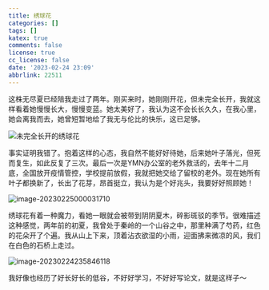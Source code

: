 ```yaml
---
title: 绣球花
categories: []
tags: []
katex: true
comments: false
license: true
cc_license: false
date: '2023-02-24 23:09'
abbrlink: 22511
---
```

<div id='empty'></div>
<div id='empty'></div>
<!--more-->

这株无尽夏已经陪我走过了两年。刚买来时，她刚刚开花，但未完全长开，我就这样看着她慢慢长大，慢慢变蓝。她太美好了，我认为这不会长长久久，在我心里，她会离我而去，她曾短暂地给了我无与伦比的快乐，这已足够。

![未完全长开的绣球花](https://githubimages.pengfeima.cn/images/202302242320408.png)

事实证明我错了。抱着这样的心态，我自然不能好好待她，后来她叶子落光，但死而复生，如此反复了三次。最后一次是YMN办公室的老外救活的，去年十二月底，全国放开疫情管控，学校提前放假，我就把她交给了留校的老外。现在她所有叶子都换新了，长出了花芽，昂首挺立，我认为是个好兆头，我要好好照顾她！

![image-20230225000031710](https://githubimages.pengfeima.cn/images/202302250000790.png)

绣球花有着一种魔力，看她一眼就会被带到阴阴夏木，碎影斑驳的季节。很难描述这种感觉，两年前的初夏，我曾处于秦岭的一个山谷之中，那里种满了芍药，红色的花朵开了个遍。我从山上下来，顶着沾衣欲湿的小雨，迎面拂来微凉的风，我们在白色的石桥上走过。

![image-20230224235846118](https://githubimages.pengfeima.cn/images/202302242358178.png)

我好像也经历了好长好长的低谷，不好好学习，不好好写论文，就是这样子～



